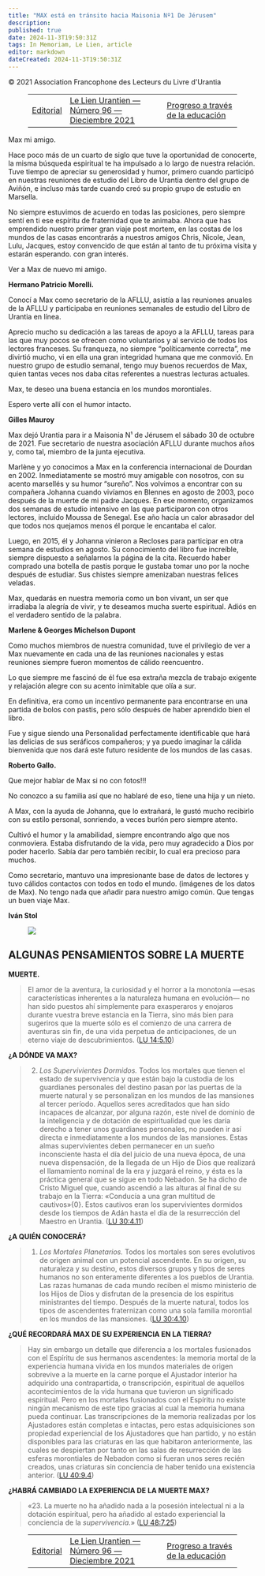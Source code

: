 ```yaml
---
title: "MAX está en tránsito hacia Maisonia Nº1 De Jérusem"
description: 
published: true
date: 2024-11-3T19:50:31Z
tags: In Memoriam, Le Lien, article
editor: markdown
dateCreated: 2024-11-3T19:50:31Z
---
```


<p class="v-card tema v-sheet--gris claro aclarar-3 px-2">© 2021 Association Francophone des Lecteurs du Livre d'Urantia</p>
<figure class="table chapter-navigator">
  <table>
    <tbody>
      <tr>
        <td>
        <a href="/es/article/Ivan_Stol/Editorial_25">
          <span class="mdi mdi-arrow-left-drop-circle"></span><span class="pl-2">Editorial</span>
        </a>
        </td>
        <td>
        <a href="/es/index/articles_le_lien#le-lien-urantien-número-96-dieciembre-2021">
          <span class="mdi mdi-book-open-variant"></span><span class="pl-2">Le Lien Urantien — Número 96 — Dieciembre 2021</span>
        </a>
        </td>
        <td>
        <a href="/es/article/Georges_Michelson_Dupont/Le_Progres_par_l_Education">
          <span class="pr-2">Progreso a través de la educación</span><span class="mdi mdi-arrow-right-drop-circle"></span>
        </a>
        </td>
      </tr>
    </tbody>
  </table>
</figure>



Max mi amigo.

Hace poco más de un cuarto de siglo que tuve la oportunidad de conocerte, la misma búsqueda espiritual te ha impulsado a lo largo de nuestra relación. Tuve tiempo de apreciar su generosidad y humor, primero cuando participó en nuestras reuniones de estudio del Libro de Urantia dentro del grupo de Aviñón, e incluso más tarde cuando creó su propio grupo de estudio en Marsella.

No siempre estuvimos de acuerdo en todas las posiciones, pero siempre sentí en ti ese espíritu de fraternidad que te animaba. Ahora que has emprendido nuestro primer gran viaje post mortem, en las costas de los mundos de las casas encontrarás a nuestros amigos Chris, Nicole, Jean, Lulu, Jacques, estoy convencido de que están al tanto de tu próxima visita y estarán esperando. con gran interés.

Ver a Max de nuevo mi amigo.

**Hermano Patricio Morelli.**

Conocí a Max como secretario de la AFLLU, asistía a las reuniones anuales de la AFLLU y participaba en reuniones semanales de estudio del Libro de Urantia en línea.

Aprecio mucho su dedicación a las tareas de apoyo a la AFLLU, tareas para las que muy pocos se ofrecen como voluntarios y al servicio de todos los lectores franceses. Su franqueza, no siempre “políticamente correcta”, me divirtió mucho, vi en ella una gran integridad humana que me conmovió. En nuestro grupo de estudio semanal, tengo muy buenos recuerdos de Max, quien tantas veces nos daba citas referentes a nuestras lecturas actuales.

Max, te deseo una buena estancia en los mundos morontiales.

Espero verte allí con el humor intacto.

**Gilles Mauroy**

Max dejó Urantia para ir a Maisonia N¹ de Jérusem el sábado 30 de octubre de 2021. Fue secretario de nuestra asociación AFLLU durante muchos años y, como tal, miembro de la junta ejecutiva.

Marlène y yo conocimos a Max en la conferencia internacional de Dourdan en 2002. Inmediatamente se mostró muy amigable con nosotros, con su acento marsellés y su humor “sureño”. Nos volvimos a encontrar con su compañera Johanna cuando vivíamos en Blennes en agosto de 2003, poco después de la muerte de mi padre Jacques. En ese momento, organizamos dos semanas de estudio intensivo en las que participaron con otros lectores, incluido Moussa de Senegal. Ese año hacía un calor abrasador del que todos nos quejamos menos él porque le encantaba el calor.

Luego, en 2015, él y Johanna vinieron a Recloses para participar en otra semana de estudios en agosto. Su conocimiento del libro fue increíble, siempre dispuesto a señalarnos la página de la cita. Recuerdo haber comprado una botella de pastis porque le gustaba tomar uno por la noche después de estudiar. Sus chistes siempre amenizaban nuestras felices veladas.

Max, quedarás en nuestra memoria como un bon vivant, un ser que irradiaba la alegría de vivir, y te deseamos mucha suerte espiritual. Adiós en el verdadero sentido de la palabra.

**Marlene \& Georges Michelson Dupont**

Como muchos miembros de nuestra comunidad, tuve el privilegio de ver a Max nuevamente en cada una de las reuniones nacionales y estas reuniones siempre fueron momentos de cálido reencuentro.

Lo que siempre me fascinó de él fue esa extraña mezcla de trabajo exigente y relajación alegre con su acento inimitable que olía a sur.

En definitiva, era como un incentivo permanente para encontrarse en una partida de bolos con pastis, pero sólo después de haber aprendido bien el libro.

Fue y sigue siendo una Personalidad perfectamente identificable que hará las delicias de sus seráficos compañeros; y ya puedo imaginar la cálida bienvenida que nos dará este futuro residente de los mundos de las casas.

**Roberto Gallo.**

Que mejor hablar de Max si no con fotos!!!

No conozco a su familia así que no hablaré de eso, tiene una hija y un nieto.

A Max, con la ayuda de Johanna, que lo extrañará, le gustó mucho recibirlo con su estilo personal, sonriendo, a veces burlón pero siempre atento.

Cultivó el humor y la amabilidad, siempre encontrando algo que nos conmoviera. Estaba disfrutando de la vida, pero muy agradecido a Dios por poder hacerlo. Sabía dar pero también recibir, lo cual era precioso para muchos.

Como secretario, mantuvo una impresionante base de datos de lectores y tuvo cálidos contactos con todos en todo el mundo. (imágenes de los datos de Max). No tengo nada que añadir para nuestro amigo común. Que tengas un buen viaje Max.

**Iván Stol**

<figure id="Figure_1" class="image urantiapedia">
<img src="/image/article/Le_Lien/images_03/072.jpg">
</figure>

## ALGUNAS PENSAMIENTOS SOBRE LA MUERTE

**MUERTE.**

> El amor de la aventura, la curiosidad y el horror a la monotonía —esas características inherentes a la naturaleza humana en evolución— no han sido puestos ahí simplemente para exasperaros y enojaros durante vuestra breve estancia en la Tierra, sino más bien para sugeriros que la muerte sólo es el comienzo de una carrera de aventuras sin fin, de una vida perpetua de anticipaciones, de un eterno viaje de descubrimientos. (<a id="a97_426"></a>[LU 14:5.10](/es/The_Urantia_Book/14#p5_10))

**¿A DÓNDE VA MAX?**

> 2. *Los Supervivientes Dormidos.* Todos los mortales que tienen el estado de supervivencia y que están bajo la custodia de los guardianes personales del destino pasan por las puertas de la muerte natural y se personalizan en los mundos de las mansiones al tercer período. Aquellos seres acreditados que han sido incapaces de alcanzar, por alguna razón, este nivel de dominio de la inteligencia y de dotación de espiritualidad que les daría derecho a tener unos guardianes personales, no pueden ir así directa e inmediatamente a los mundos de las mansiones. Estas almas supervivientes deben permanecer en un sueño inconsciente hasta el día del juicio de una nueva época, de una nueva dispensación, de la llegada de un Hijo de Dios que realizará el llamamiento nominal de la era y juzgará el reino, y ésta es la práctica general que se sigue en todo Nebadon. Se ha dicho de Cristo Miguel que, cuando ascendió a las alturas al final de su trabajo en la Tierra: «Conducía a una gran multitud de cautivos»{0}. Estos cautivos eran los supervivientes dormidos desde los tiempos de Adán hasta el día de la resurrección del Maestro en Urantia. (<a id="a101_1138"></a>[LU 30:4.11](/es/The_Urantia_Book/30#p4_11))

**¿A QUIÉN CONOCERÁ?**

> 1. *Los Mortales Planetarios.* Todos los mortales son seres evolutivos de origen animal con un potencial ascendente. En su origen, su naturaleza y su destino, estos diversos grupos y tipos de seres humanos no son enteramente diferentes a los pueblos de Urantia. Las razas humanas de cada mundo reciben el mismo ministerio de los Hijos de Dios y disfrutan de la presencia de los espíritus ministrantes del tiempo. Después de la muerte natural, todos los tipos de ascendentes fraternizan como una sola familia morontial en los mundos de las mansiones. (<a id="a105_553"></a>[LU 30:4.10](/es/The_Urantia_Book/30#p4_10))

**¿QUÉ RECORDARÁ MAX DE SU EXPERIENCIA EN LA TIERRA?**

> Hay sin embargo un detalle que diferencia a los mortales fusionados con el Espíritu de sus hermanos ascendentes: la memoria mortal de la experiencia humana vivida en los mundos materiales de origen sobrevive a la muerte en la carne porque el Ajustador interior ha adquirido una contrapartida, o transcripción, espiritual de aquellos acontecimientos de la vida humana que tuvieron un significado espiritual. Pero en los mortales fusionados con el Espíritu no existe ningún mecanismo de este tipo gracias al cual la memoria humana pueda continuar. Las transcripciones de la memoria realizadas por los Ajustadores están completas e intactas, pero estas adquisiciones son propiedad experiencial de los Ajustadores que han partido, y no están disponibles para las criaturas en las que habitaron anteriormente, las cuales se despiertan por tanto en las salas de resurrección de las esferas morontiales de Nebadon como si fueran unos seres recién creados, unas criaturas sin conciencia de haber tenido una existencia anterior. (<a id="a109_1023"></a>[LU 40:9.4](/es/The_Urantia_Book/40#p9_4))

**¿HABRÁ CAMBIADO LA EXPERIENCIA DE LA MUERTE MAX?**

> «23. La muerte no ha añadido nada a la posesión intelectual ni a la dotación espiritual, pero ha añadido al estado experiencial la conciencia de la *supervivencia*.» (<a id="a113_169"></a>[LU 48:7.25](/es/The_Urantia_Book/48#p7_25))



<figure class="table chapter-navigator">
  <table>
    <tbody>
      <tr>
        <td>
        <a href="/es/article/Ivan_Stol/Editorial_25">
          <span class="mdi mdi-arrow-left-drop-circle"></span><span class="pl-2">Editorial</span>
        </a>
        </td>
        <td>
        <a href="/es/index/articles_le_lien#le-lien-urantien-número-96-dieciembre-2021">
          <span class="mdi mdi-book-open-variant"></span><span class="pl-2">Le Lien Urantien — Número 96 — Dieciembre 2021</span>
        </a>
        </td>
        <td>
        <a href="/es/article/Georges_Michelson_Dupont/Le_Progres_par_l_Education">
          <span class="pr-2">Progreso a través de la educación</span><span class="mdi mdi-arrow-right-drop-circle"></span>
        </a>
        </td>
      </tr>
    </tbody>
  </table>
</figure>
